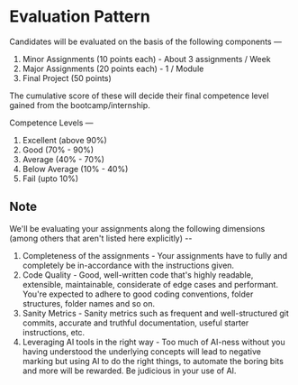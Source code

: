 # Evaluation Pattern

Candidates will be evaluated on the basis of the following components —

1. Minor Assignments (10 points each) - About 3 assignments / Week
2. ⁠Major Assignments (20 points each) - 1 / Module
3. ⁠Final Project (50 points)

The cumulative score of these will decide their final competence level gained from the bootcamp/internship.

Competence Levels —

1. Excellent (above 90%)
2. ⁠Good (70% - 90%)
3. ⁠Average (40% - 70%)
4. ⁠Below Average (10% - 40%)
5. ⁠Fail (upto 10%)

## Note

We'll be evaluating your assignments along the following dimensions (among others that aren't listed here explicitly) --

1. Completeness of the assignments - Your assignments have to fully and completely be in-accordance with the instructions given.
2. Code Quality - Good, well-written code that's highly readable, extensible, maintainable, considerate of edge cases and performant. You're expected to adhere to good coding conventions, folder structures, folder names and so on.
3. Sanity Metrics - Sanity metrics such as frequent and well-structured git commits, accurate and truthful documentation, useful starter instructions, etc.
4. Leveraging AI tools in the right way - Too much of AI-ness without you having understood the underlying concepts will lead to negative marking but using AI to do the right things, to automate the boring bits and more will be rewarded. Be judicious in your use of AI.
